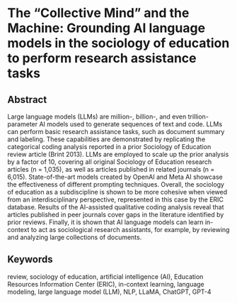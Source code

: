 # The “Collective Mind” and the Machine: Grounding AI language models in the sociology of education to perform research assistance tasks

## Abstract

Large language models (LLMs) are million-, billion-, and even trillion-parameter AI models used to generate sequences of text and code. LLMs can perform basic research assistance tasks, such as document summary and labeling. These capabilities are demonstrated by replicating the categorical coding analysis reported in a prior Sociology of Education review article (Brint 2013). LLMs are employed to scale up the prior analysis by a factor of 10, covering all original Sociology of Education research articles (n = 1,035), as well as articles published in related journals (n = 6,015). State-of-the-art models created by OpenAI and Meta AI showcase the effectiveness of different prompting techniques. Overall, the sociology of education as a subdiscipline is shown to be more cohesive when viewed from an interdisciplinary perspective, represented in this case by the ERIC database. Results of the AI-assisted qualitative coding analysis reveal that articles published in peer journals cover gaps in the literature identified by prior reviews. Finally, it is shown that AI language models can learn in-context to act as sociological research assistants, for example, by reviewing and analyzing large collections of documents.

## Keywords
review, sociology of education, artificial intelligence (AI), Education Resources Information Center (ERIC), in-context learning, language modeling, large language model (LLM), NLP, LLaMA, ChatGPT, GPT-4

